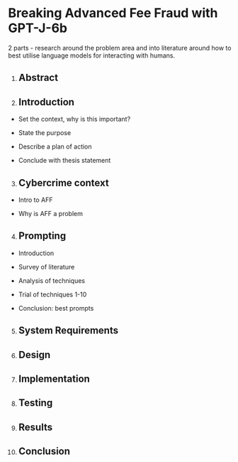 ﻿
# Breaking Advanced Fee Fraud with GPT-J-6b

  
 2 parts - research around the problem area and into literature around how to best utilise language models for interacting with humans.

1.  ## Abstract
    
2.  ## Introduction
    
-   Set the context, why is this important?
    
-   State the purpose
    
-   Describe a plan of action
    
-   Conclude with thesis statement
    

  

3.  ## Cybercrime context
    

-   Intro to AFF
    
-   Why is AFF a problem
    

  

4.  ## Prompting
    

-   Introduction
    
-   Survey of literature
    
-   Analysis of techniques
    
-   Trial of techniques 1-10
    
-   Conclusion: best prompts
    

  
  
  
  
  

5. ## System Requirements

6. ## Design

7. ## Implementation

8. ## Testing

9. ## Results

10. ## Conclusion
